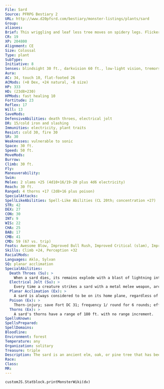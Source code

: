 ```yaml
---
File: Sard
Source: PFRPG Bestiary 2
URL: http://www.d20pfsrd.com/bestiary/monster-listings/plants/sard
Group: 
aliases: 
Brief: This wriggling and leaf less tree moves on spidery legs. Flickering motes of blood-red lightning dance in the cracks of its bark.
CR: 19
XP: 204800
Alignment: CE
Size: Colossal
Type: plant
SubType: 
Initiative: 8
Senses: blindsight 30 ft., darkvision 60 ft., low-light vision, tremorsense 30 ft.; Perception +32
Aura: 
AC: 34, touch 10, flat-footed 26
ACMods: (+8 Dex, +24 natural, -8 size)
HP: 333
HD: (23d8+230)
HPMods: fast healing 10
Fortitude: 23
Reflex: 17
Will: 13
SaveMods: 
DefensiveAbilities: death throes, electrical jolt
DR: 15/cold iron and slashing
Immunities: electricity, plant traits
Resist: cold 30, fire 30
SR: 30
Weaknesses: vulnerable to sonic
Space: 30 ft.
Speed: 50 ft.
MoveMods: 
Burrow: 
Climb: 30 ft.
Fly: 
Maneuverability: 
Swim: 
Melee: 2 slams +25 (4d10+16/19-20 plus 4d6 electricity)
Reach: 30 ft.
Ranged: 4 thorns +17 (2d8+16 plus poison)
SpecialAttacks: 
SpellLikeAbilities: Spell-Like Abilities (CL 20th; concentration +27)   At Will-control weather, lightning bolt (DC 20), tree shape (Colossal tree), transport via plants   3/day-chain lightning (DC 23), quickened lightning bolt (DC 20)   1/day-storm of vengeance (DC 26), whirlwind (DC 25)
STR: 42
DEX: 27
CON: 30
INT: 9
WIS: 22
CHA: 25
BAB: 17
CMB: 41
CMD: 59 (67 vs. trip)
Feats: Awesome Blow, Improved Bull Rush, Improved Critical (slam), Improved Lightning Reflexes, Improved Precise Shot, Improved Sunder, Lightning Reflexes, Point-Blank Shot, Power Attack, Precise Shot, Quicken Spell-Like Ability (lightning bolt), Vital Strike
Skills: Climb +24, Perception +32
RacialMods: 
Languages: Aklo, Sylvan
SQ: planar acclimation
SpecialAbilities:
  Death Throes (Su): >
    When a sard dies, its remains explode with a blast of lightning into razor-sharp splinters of wood. All creatures within 30 feet of a sard when it explodes in this manner take 12d6 points of electricity damage and 12d6 points of piercing damage. A DC 31 Reflex save halves this damage. The save DC is Constitution-based.
  Electrical Jolt (Su): >
    Every time a creature strikes a sard with a metal melee weapon, arcs of electricity deal 1d10 points of damage to the attacker.
  Planar Acclimation (Ex): >
    A sard is always considered to be on its home plane, regardless of what plane it finds itself upon. It never gains the extraplanar subtype.
  Poison (Ex): >
    Thorn-injury; save Fort DC 31; frequency 1/ round for 6 rounds; effect 1d2 Dex and 4d6 electricity; cure 2 consecutive saves.
  Thorns (Ex): >
    A sard's thorns have a range of 180 ft. with no range increment.
SpellsKnown: 
SpellsPrepared: 
SpellDomains: 
Bloodline: 
Environment: forest
Temperature: any
Organization: solitary
Treasure: triple
Description: The sard is an ancient elm, oak, or pine tree that has been infused with lightning and raw life by one of the strange gods of the fey realm. One of the legendary beasts known as the Tane, a sard has "sap" that consists of red lightning-all of the sard's electrical attacks manifest with this same eerie-colored energy.  A sard can pass for an old dead tree-especially when the creature uses its tree shape spell-like ability. Yet despite its enormous size and ungainly shape, the sard is in fact a swift and agile monster. It can move with unsettling grace and speed, crawling across the ground on long spidery roots like an immense insect. It attacks either with a single slam of its immense trunk or by launching volleys of foot-long thorns that inject the creature's poisonous, electrified sap.  Sards are nearly as intelligent as most humans, but few actually use this intelligence for productive purposes-the first sards were created as a form of living siege engine, and they quite enjoy this destructive role, often seeking out fortresses or even towns to systematically destroy.
Race: 
Class: 
MR: 
---
```

```dataviewjs
customJS.Statblock.printMonsterWiki(dv)
```
